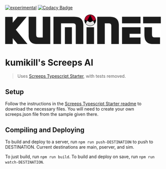 [![experimental](https://github.com/stephenreynolds/screeps/actions/workflows/experimental.yml/badge.svg?branch=experimental)](https://github.com/stephenreynolds/screeps/actions/workflows/experimental.yml)
[![Codacy Badge](https://app.codacy.com/project/badge/Grade/2f69c97361624ee382e3d30913f51931)](https://www.codacy.com/gh/stephenreynolds/screeps/dashboard?utm_source=github.com&amp;utm_medium=referral&amp;utm_content=stephenreynolds/screeps&amp;utm_campaign=Badge_Grade)

![](/assets/kuminet-logo.png)

# kumikill's Screeps AI

> Uses [Screeps Typescript Starter](https://github.com/screepers/screeps-typescript-starter), with tests removed.

## Setup

Follow the instructions in the [Screeps Typescript Starter readme](https://github.com/screepers/screeps-typescript-starter) to download the necessary files. You will need to create your own screeps.json file from the sample given there.

## Compiling and Deploying

To build and deploy to a server, run `npm run push-DESTINATION` to push to DESTINATION. Current destinations are main, pserver, and sim.

To just build, run `npm run build`. To build and deploy on save, run `npm run watch-DESTINATION`.